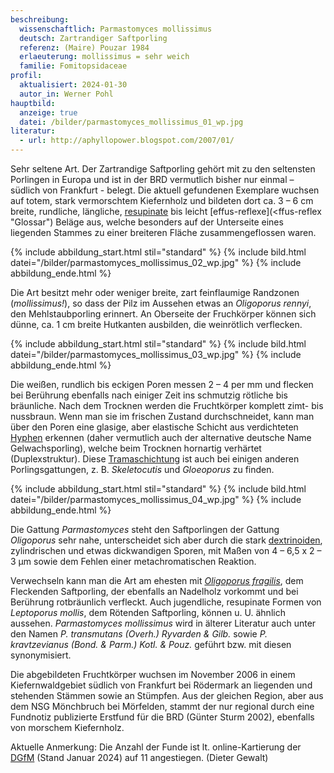 ```yaml
---
beschreibung:
  wissenschaftlich: Parmastomyces mollissimus
  deutsch: Zartrandiger Saftporling
  referenz: (Maire) Pouzar 1984
  erlaeuterung: mollissimus = sehr weich
  familie: Fomitopsidaceae
profil:
  aktualisiert: 2024-01-30
  autor_in: Werner Pohl
hauptbild:
  anzeige: true
  datei: /bilder/parmastomyces_mollissimus_01_wp.jpg
literatur:
  - url: http://aphyllopower.blogspot.com/2007/01/
---
```

Sehr seltene Art. Der Zartrandige Saftporling gehört mit zu den seltensten Porlingen in Europa und ist in der BRD vermutlich bisher nur einmal – südlich von Frankfurt - belegt. Die aktuell gefundenen Exemplare wuchsen auf totem, stark vermorschtem Kiefernholz und bildeten dort ca. 3 – 6 cm breite, rundliche, längliche, [resupinate](resupinat "Glossar") bis leicht [effus-reflexe](<ffus-reflex "Glossar") Beläge aus, welche besonders auf der Unterseite eines liegenden Stammes zu einer breiteren Fläche zusammengeflossen waren.

{% include abbildung_start.html stil="standard" %}
{% include bild.html datei="/bilder/parmastomyces_mollissimus_02_wp.jpg" %}
{% include abbildung_ende.html %}

Die Art besitzt mehr oder weniger breite, zart feinflaumige Randzonen (*mollissimus!*), so dass der Pilz im Aussehen etwas an *Oligoporus rennyi*, den Mehlstaubporling erinnert. An Oberseite der Fruchkörper können sich dünne, ca. 1 cm breite Hutkanten ausbilden, die weinrötlich verflecken.

{% include abbildung_start.html stil="standard" %}
{% include bild.html datei="/bilder/parmastomyces_mollissimus_03_wp.jpg" %}
{% include abbildung_ende.html %}

Die weißen, rundlich bis eckigen Poren messen 2 – 4 per mm und flecken bei Berührung ebenfalls nach einiger Zeit ins schmutzig rötliche bis bräunliche. Nach dem Trocknen werden die Fruchtkörper komplett zimt- bis nussbraun. Wenn man sie im frischen Zustand durchschneidet, kann man über den Poren eine glasige, aber elastische Schicht aus verdichteten [Hyphen](Hyphen "Glossar") erkennen (daher vermutlich auch der alternative deutsche Name Gelwachsporling), welche beim Trocknen hornartig verhärtet (Duplexstruktur). Diese [Tramaschichtung](Trama "Glossar") ist auch bei einigen anderen Porlingsgattungen, z. B. *Skeletocutis* und *Gloeoporus* zu finden.

{% include abbildung_start.html stil="standard" %}
{% include bild.html datei="/bilder/parmastomyces_mollissimus_04_wp.jpg" %}
{% include abbildung_ende.html %}

Die Gattung *Parmastomyces* steht den Saftporlingen der Gattung *Oligoporus* sehr nahe, unterscheidet sich aber durch die stark [dextrinoiden](dextrinoid "Glossar"), zylindrischen und etwas dickwandigen Sporen, mit Maßen von 4 – 6,5 x 2 – 3 µm sowie dem Fehlen einer metachromatischen Reaktion.

Verwechseln kann man die Art am ehesten mit *[Oligoporus fragilis](/pilze/postia-fragilis-braunfleckender-saftporling)*, dem Fleckenden Saftporling, der ebenfalls an Nadelholz vorkommt und bei Berührung rotbräunlich verfleckt. Auch jugendliche, resupinate Formen von *Leptoporus mollis*, dem Rötenden Saftporling, können u. U. ähnlich aussehen. *Parmastomyces mollissimus* wird in älterer Literatur auch unter den Namen *P. transmutans (Overh.) Ryvarden & Gilb.* sowie *P. kravtzevianus (Bond. & Parm.) Kotl. & Pouz.* geführt bzw. mit diesen synonymisiert.

Die abgebildeten Fruchtkörper wuchsen im November 2006 in einem Kiefernwaldgebiet südlich von Frankfurt bei Rödermark an liegenden und stehenden Stämmen sowie an Stümpfen. Aus der gleichen Region, aber aus dem NSG Mönchbruch bei Mörfelden, stammt der nur regional durch eine Fundnotiz publizierte Erstfund für die BRD (Günter Sturm 2002), ebenfalls von morschem Kiefernholz.

Aktuelle Anmerkung: Die Anzahl der Funde ist lt. online-Kartierung der [DGfM](DGfM "Glossar") (Stand Januar 2024) auf 11 angestiegen. (Dieter Gewalt)
